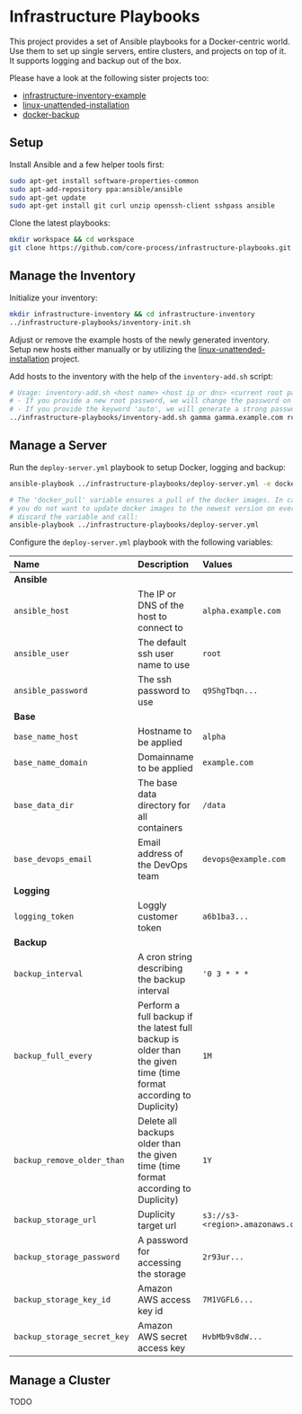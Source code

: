 # Infrastructure Playbooks

This project provides a set of Ansible playbooks for a Docker-centric world. Use them to set up single servers, entire clusters, and projects on top of it. It supports logging and backup out of the box.

Please have a look at the following sister projects too:
- [infrastructure-inventory-example](https://github.com/core-process/infrastructure-inventory-example)
- [linux-unattended-installation](https://github.com/core-process/linux-unattended-installation)
- [docker-backup](https://github.com/core-process/docker-backup)

## Setup

Install Ansible and a few helper tools first:

```sh
sudo apt-get install software-properties-common
sudo apt-add-repository ppa:ansible/ansible
sudo apt-get update
sudo apt-get install git curl unzip openssh-client sshpass ansible
```

Clone the latest playbooks:

```sh
mkdir workspace && cd workspace
git clone https://github.com/core-process/infrastructure-playbooks.git
```

## Manage the Inventory

Initialize your inventory:

```sh
mkdir infrastructure-inventory && cd infrastructure-inventory
../infrastructure-playbooks/inventory-init.sh
```

Adjust or remove the example hosts of the newly generated inventory. Setup new hosts either manually or by utilizing the [linux-unattended-installation](https://github.com/core-process/linux-unattended-installation) project.

Add hosts to the inventory with the help of the `inventory-add.sh` script:

```sh
# Usage: inventory-add.sh <host name> <host ip or dns> <current root password> [<new root password>|auto]
# - If you provide a new root password, we will change the password on the host automatically.
# - If you provide the keyword 'auto', we will generate a strong password automatically.
../infrastructure-playbooks/inventory-add.sh gamma gamma.example.com root-password auto
```

## Manage a Server

Run the `deploy-server.yml` playbook to setup Docker, logging and backup:

```sh
ansible-playbook ../infrastructure-playbooks/deploy-server.yml -e docker_pull=true

# The 'docker_pull' variable ensures a pull of the docker images. In case
# you do not want to update docker images to the newest version on every run,
# discard the variable and call:
ansible-playbook ../infrastructure-playbooks/deploy-server.yml
```

Configure the `deploy-server.yml` playbook with the following variables:

| Name | Description | Values |
| :--- | :--- |  :--- |
| **Ansible** | | |
| `ansible_host` | The IP or DNS of the host to connect to  | `alpha.example.com` |
| `ansible_user` | The default ssh user name to use | `root` |
| `ansible_password` | The ssh password to use | `q9ShgTbqn...` |
| **Base** | | |
| `base_name_host` | Hostname to be applied | `alpha` |
| `base_name_domain` | Domainname to be applied | `example.com` |
| `base_data_dir` | The base data directory for all containers | `/data` |
| `base_devops_email` | Email address of the DevOps team | `devops@example.com` |
| **Logging** | | |
| `logging_token` | Loggly customer token  | `a6b1ba3...` |
| **Backup** | | |
| `backup_interval` | A cron string describing the backup interval | `'0 3 * * *` |
| `backup_full_every` | Perform a full backup if the latest full backup is older than the given time (time format according to Duplicity) | `1M` |
| `backup_remove_older_than` | Delete all backups older than the given time (time format according to Duplicity) | `1Y` |
| `backup_storage_url` | Duplicity target url | `s3://s3-<region>.amazonaws.com/<bucket>/` |
| `backup_storage_password` | A password for accessing the storage | `2r93ur...` |
| `backup_storage_key_id` | Amazon AWS access key id | `7M1VGFL6...` |
| `backup_storage_secret_key` | Amazon AWS secret access key | `HvbMb9v8dW...` |

## Manage a Cluster

TODO
